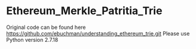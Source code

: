 # Ethereum_Merkle_Patritia_Trie
Original code can be found here https://github.com/ebuchman/understanding_ethereum_trie.git
Please use Python version 2.7.18
